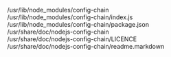 /usr/lib/node\_modules/config-chain  
/usr/lib/node\_modules/config-chain/index.js  
/usr/lib/node\_modules/config-chain/package.json  
/usr/share/doc/nodejs-config-chain  
/usr/share/doc/nodejs-config-chain/LICENCE  
/usr/share/doc/nodejs-config-chain/readme.markdown  
